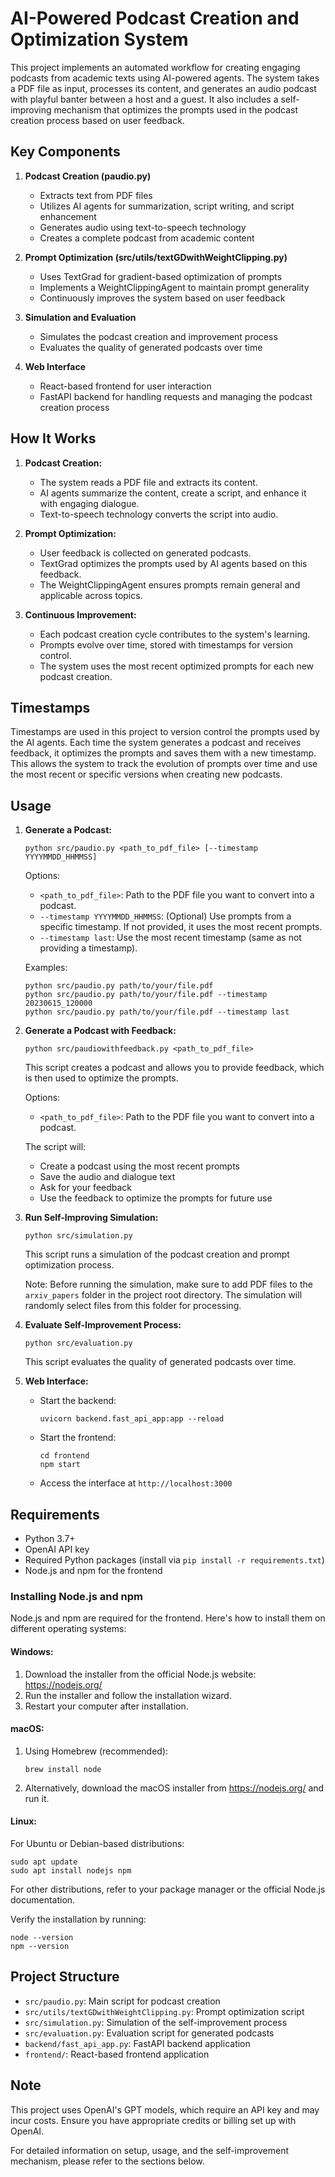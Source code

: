 # AI-Powered Podcast Creation and Optimization System

This project implements an automated workflow for creating engaging podcasts from academic texts using AI-powered agents. The system takes a PDF file as input, processes its content, and generates an audio podcast with playful banter between a host and a guest. It also includes a self-improving mechanism that optimizes the prompts used in the podcast creation process based on user feedback.

## Key Components

1. **Podcast Creation (paudio.py)**
   - Extracts text from PDF files
   - Utilizes AI agents for summarization, script writing, and script enhancement
   - Generates audio using text-to-speech technology
   - Creates a complete podcast from academic content

2. **Prompt Optimization (src/utils/textGDwithWeightClipping.py)**
   - Uses TextGrad for gradient-based optimization of prompts
   - Implements a WeightClippingAgent to maintain prompt generality
   - Continuously improves the system based on user feedback

3. **Simulation and Evaluation**
   - Simulates the podcast creation and improvement process
   - Evaluates the quality of generated podcasts over time

4. **Web Interface**
   - React-based frontend for user interaction
   - FastAPI backend for handling requests and managing the podcast creation process

## How It Works

1. **Podcast Creation:**
   - The system reads a PDF file and extracts its content.
   - AI agents summarize the content, create a script, and enhance it with engaging dialogue.
   - Text-to-speech technology converts the script into audio.

2. **Prompt Optimization:**
   - User feedback is collected on generated podcasts.
   - TextGrad optimizes the prompts used by AI agents based on this feedback.
   - The WeightClippingAgent ensures prompts remain general and applicable across topics.

3. **Continuous Improvement:**
   - Each podcast creation cycle contributes to the system's learning.
   - Prompts evolve over time, stored with timestamps for version control.
   - The system uses the most recent optimized prompts for each new podcast creation.

## Timestamps

Timestamps are used in this project to version control the prompts used by the AI agents. Each time the system generates a podcast and receives feedback, it optimizes the prompts and saves them with a new timestamp. This allows the system to track the evolution of prompts over time and use the most recent or specific versions when creating new podcasts.

## Usage

1. **Generate a Podcast:**
   ```
   python src/paudio.py <path_to_pdf_file> [--timestamp YYYYMMDD_HHMMSS]
   ```
   Options:
   - `<path_to_pdf_file>`: Path to the PDF file you want to convert into a podcast.
   - `--timestamp YYYYMMDD_HHMMSS`: (Optional) Use prompts from a specific timestamp. If not provided, it uses the most recent prompts.
   - `--timestamp last`: Use the most recent timestamp (same as not providing a timestamp).

   Examples:
   ```
   python src/paudio.py path/to/your/file.pdf
   python src/paudio.py path/to/your/file.pdf --timestamp 20230615_120000
   python src/paudio.py path/to/your/file.pdf --timestamp last
   ```

2. **Generate a Podcast with Feedback:**
   ```
   python src/paudiowithfeedback.py <path_to_pdf_file>
   ```
   This script creates a podcast and allows you to provide feedback, which is then used to optimize the prompts.

   Options:
   - `<path_to_pdf_file>`: Path to the PDF file you want to convert into a podcast.

   The script will:
   - Create a podcast using the most recent prompts
   - Save the audio and dialogue text
   - Ask for your feedback
   - Use the feedback to optimize the prompts for future use

3. **Run Self-Improving Simulation:**
   ```
   python src/simulation.py
   ```
   This script runs a simulation of the podcast creation and prompt optimization process.
   
   Note: Before running the simulation, make sure to add PDF files to the `arxiv_papers` folder in the project root directory. The simulation will randomly select files from this folder for processing.

4. **Evaluate Self-Improvement Process:**
   ```
   python src/evaluation.py
   ```
   This script evaluates the quality of generated podcasts over time.

5. **Web Interface:**
   - Start the backend:
     ```
     uvicorn backend.fast_api_app:app --reload
     ```
   - Start the frontend:
     ```
     cd frontend
     npm start
     ```
   - Access the interface at `http://localhost:3000`

## Requirements

- Python 3.7+
- OpenAI API key
- Required Python packages (install via `pip install -r requirements.txt`)
- Node.js and npm for the frontend

### Installing Node.js and npm

Node.js and npm are required for the frontend. Here's how to install them on different operating systems:

#### Windows:
1. Download the installer from the official Node.js website: https://nodejs.org/
2. Run the installer and follow the installation wizard.
3. Restart your computer after installation.

#### macOS:
1. Using Homebrew (recommended):
   ```
   brew install node
   ```
2. Alternatively, download the macOS installer from https://nodejs.org/ and run it.

#### Linux:
For Ubuntu or Debian-based distributions:
```
sudo apt update
sudo apt install nodejs npm
```

For other distributions, refer to your package manager or the official Node.js documentation.

Verify the installation by running:
```
node --version
npm --version
```

## Project Structure

- `src/paudio.py`: Main script for podcast creation
- `src/utils/textGDwithWeightClipping.py`: Prompt optimization script
- `src/simulation.py`: Simulation of the self-improvement process
- `src/evaluation.py`: Evaluation script for generated podcasts
- `backend/fast_api_app.py`: FastAPI backend application
- `frontend/`: React-based frontend application

## Note

This project uses OpenAI's GPT models, which require an API key and may incur costs. Ensure you have appropriate credits or billing set up with OpenAI.

For detailed information on setup, usage, and the self-improvement mechanism, please refer to the sections below.
